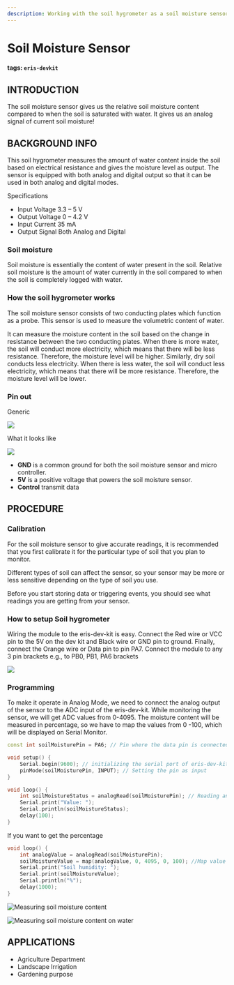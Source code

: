```yaml
---
description: Working with the soil hygrometer as a soil moisture sensor sensor
---
```


# Soil Moisture Sensor

#### tags: `eris-devkit`

## INTRODUCTION

The soil moisture sensor gives us the relative soil moisture content compared to when the soil is saturated with water. It gives us an analog signal of current soil moisture!

## BACKGROUND INFO

This soil hygrometer measures the amount of water content inside the soil based on electrical resistance and gives the moisture level as output. The sensor is equipped with both analog and digital output so that it can be used in both analog and digital modes.

Specifications

* Input Voltage    3.3 – 5 V
* Output Voltage 0 – 4.2 V
* Input Current    35 mA
* Output Signal    Both Analog and Digital

### Soil moisture

Soil moisture is essentially the content of water present in the soil. Relative soil moisture is the amount of water currently in the soil compared to when the soil is completely logged with water.

### How the soil hygrometer works

The soil moisture sensor consists of two conducting plates which function as a probe. This sensor is used to measure the volumetric content of water.

It can measure the moisture content in the soil based on the change in resistance between the two conducting plates. When there is more water, the soil will conduct more electricity, which means that there will be less resistance. Therefore, the moisture level will be higher. Similarly, dry soil conducts less electricity. When there is less water, the soil will conduct less electricity, which means that there will be more resistance. Therefore, the moisture level will be lower.

### Pin out

Generic

![](https://i.imgur.com/YCLNE50.png)

What it looks like

![](https://i.imgur.com/zVX0Jl2.jpg)

* **GND** is a common ground for both the soil moisture sensor and micro controller.
* **5V** is a positive voltage that powers the soil moisture sensor.
* **Control** transmit data

## PROCEDURE

### Calibration

For the soil moisture sensor to give accurate readings, it is recommended that you first calibrate it for the particular type of soil that you plan to monitor.

Different types of soil can affect the sensor, so your sensor may be more or less sensitive depending on the type of soil you use.

Before you start storing data or triggering events, you should see what readings you are getting from your sensor.

### How to setup Soil hygrometer

Wiring the module to the eris-dev-kit is easy. Connect the Red wire or VCC pin to the 5V on the dev kit and Black wire or GND pin to ground. Finally, connect the Orange wire or Data pin to pin PA7. Connect the module to any 3 pin brackets e.g., to PB0, PB1, PA6 brackets

![](https://i.imgur.com/mpteb0L.png)

### Programming

To make it operate in Analog Mode, we need to connect the analog output of the sensor to the ADC input of the eris-dev-kit. While monitoring the sensor, we will get ADC values from 0-4095. The moisture content will be measured in percentage, so we have to map the values from 0 -100, which will be displayed on Serial Monitor.

```cpp
const int soilMoisturePin = PA6; // Pin where the data pin is connected

void setup() {
    Serial.begin(9600); // initializing the serial port of eris-dev-kit to display information in the serial monitor
    pinMode(soilMoisturePin, INPUT); // Setting the pin as input
}

void loop() {
    int soilMoistureStatus = analogRead(soilMoisturePin); // Reading analog values from the pin
    Serial.print("Value: ");
    Serial.println(soilMoistureStatus);
    delay(100);
}
```

If you want to get the percentage

```cpp
void loop() {
    int analogValue = analogRead(soilMoisturePin);
    soilMoistureValue = map(analogValue, 0, 4095, 0, 100); //Map value : 0 will be 0 and 4095 will be 100
    Serial.print("Soil humidity: ");
    Serial.print(soilMoistureValue);
    Serial.println("%");
    delay(1000);
}
```

![Measuring soil moisture content](https://i.imgur.com/TxK1X6M.jpg)

![Measuring soil moisture content on water](https://i.imgur.com/vZqCwHZ.jpg)

## APPLICATIONS

* Agriculture Department
* Landscape Irrigation
* Gardening purpose

